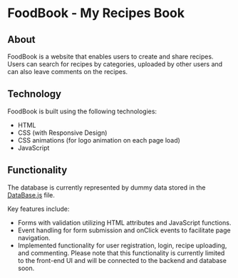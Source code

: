 # FoodBook - My Recipes Book

## About

FoodBook is a website that enables users to create and share recipes. Users can search for recipes by categories, uploaded by other users and can also leave comments on the recipes.

## Technology

FoodBook is built using the following technologies:

- HTML
- CSS (with Responsive Design)
- CSS animations (for logo animation on each page load)
- JavaScript

## Functionality

The database is currently represented by dummy data stored in the [DataBase.js](FoodBook/DataBase.js) file.

Key features include:

- Forms with validation utilizing HTML attributes and JavaScript functions.
- Event handling for form submission and onClick events to facilitate page navigation.
- Implemented functionality for user registration, login, recipe uploading, and commenting. Please note that this functionality is currently limited to the front-end UI and will be connected to the backend and database soon.
